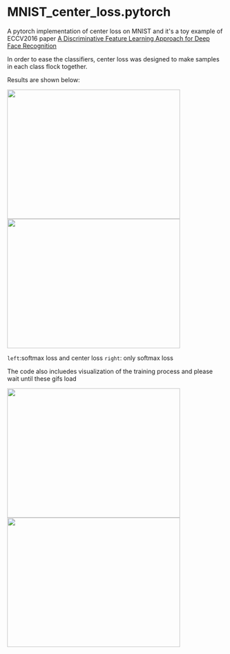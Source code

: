 # MNIST_center_loss.pytorch

A pytorch implementation of center loss on MNIST and it's a toy example of ECCV2016 paper [A Discriminative Feature Learning Approach for Deep Face Recognition](https://github.com/ydwen/caffe-face)

In order to ease the classifiers, center loss was designed to make samples in each class flock together.

Results are shown below:

<img width="400" height="300" src="https://github.com/jxgu1016/MNIST_center_loss.pytorch/raw/master/images/1.0.jpg"/>
<img width="400" height="300" src="https://github.com/jxgu1016/MNIST_center_loss.pytorch/raw/master/images/0.jpg"/>

`left`:softmax loss and center loss `right`: only softmax loss

The code also incluedes visualization of the training process and please wait until these gifs load

<img width="400" height="300" src="https://github.com/jxgu1016/MNIST_center_loss.pytorch/raw/master/images/1.0.gif"/>
<img width="400" height="300" src="https://github.com/jxgu1016/MNIST_center_loss.pytorch/raw/master/images/0.gif"/>
